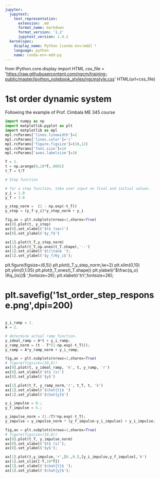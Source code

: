 ```yaml
---
jupyter:
  jupytext:
    text_representation:
      extension: .md
      format_name: markdown
      format_version: '1.2'
      jupytext_version: 1.4.2
  kernelspec:
    display_name: Python [conda env:mdd] *
    language: python
    name: conda-env-mdd-py
---
```


<!-- #raw slideshow={"slide_type": "skip"} -->
from IPython.core.display import HTML
css_file = 'https://raw.githubusercontent.com/ngcm/training-public/master/ipython_notebook_styles/ngcmstyle.css'
HTML(url=css_file)
<!-- #endraw -->

<!-- #region slideshow={"slide_type": "slide"} -->
# 1st order dynamic system
Following the example of Prof. Cimbala ME 345 course
<!-- #endregion -->

```python jupyter={"outputs_hidden": false} slideshow={"slide_type": "skip"}
import numpy as np
import matplotlib.pyplot as plt
import matplotlib as mpl
mpl.rcParams['lines.linewidth']=2
mpl.rcParams['lines.color']='r'
mpl.rcParams['figure.figsize']=(10,12)
mpl.rcParams['font.size']=14
mpl.rcParams['axes.labelsize']=16
```

```python jupyter={"outputs_hidden": false} slideshow={"slide_type": "slide"}
T = 1.
t = np.arange(0,10*T,.0001)
t_T = t/T

# Step function

# for a step function, take user input on final and initial values.
y_i = 1.0
y_f = 3.0

y_step_norm =  (1 - np.exp(-t_T))
y_step = (y_f-y_i)*y_step_norm + y_i
```

```python jupyter={"outputs_hidden": false} slideshow={"slide_type": "slide"}
fig,ax = plt.subplots(nrows=2,sharex=True)
ax[0].plot(t, y_step)
ax[0].set_xlabel('$t$ (sec)')
ax[0].set_ylabel('$y_f$')

ax[1].plot(t_T,y_step_norm)
ax[1].plot(t_T,np.ones(t_T.shape),'--')
ax[1].set_xlabel('$t/\tau$ ');
ax[1].set_ylabel('$y_f/Ky_i$');
```

<!-- #raw slideshow={"slide_type": "subslide"} -->
plt.figure(figsize=(6,5))
plt.plot(t_T,y_step_norm,lw=2)
plt.xlim(0,10)
plt.ylim(0,1.05)
plt.plot(t_T,ones(t_T.shape))
plt.ylabel(r'$\frac{q_o}{Kq_{is}}$ ',fontsize=26);
plt.xlabel(r'$t/\tau$',fontsize=26);
# plt.savefig('1st_order_step_response.png',dpi=200)
<!-- #endraw -->

```python jupyter={"outputs_hidden": false} slideshow={"slide_type": "slide"}

y_i_ramp = 1.
A = 2.

# determine actual ramp function. 
y_ideal_ramp = A*t + y_i_ramp;
y_ramp_norm = (t - T*(1-np.exp(-t_T)));
y_ramp = A*y_ramp_norm + y_i_ramp;

fig,ax = plt.subplots(nrows=2,sharex=True)
# figure(figsize=(10,8))
ax[0].plot(t, y_ideal_ramp, 'k', t, y_ramp, 'r')
ax[0].set_xlabel('$t$ (s)')
ax[0].set_ylabel('$y$')

ax[1].plot(t_T, y_ramp_norm,'r', t_T, t, 'k')
ax[1].set_xlabel('$\hat{t}$ ')
ax[1].set_ylabel('$\hat{y}$')


```

```python jupyter={"outputs_hidden": false} slideshow={"slide_type": "slide"}
y_i_impulse = 0.;
y_f_impulse = 5.;

y_impulse_norm = (1./T)*np.exp(-t_T);
y_impulse = y_impulse_norm * (y_f_impulse-y_i_impulse) + y_i_impulse;
```

```python jupyter={"outputs_hidden": false} slideshow={"slide_type": "slide"}
fig,ax = plt.subplots(nrows=2,sharex=True)
# figure(figsize=(10,8))
ax[0].plot(t_T, y_impulse_norm)
ax[0].set_xlabel('$t$ (s)');
ax[0].set_ylabel('$y$');

ax[1].plot(t,y_impulse,'r',[0.,0.],[y_i_impulse,y_f_impulse],'k')
ax[1].set_xlim([-T,10*T])
ax[1].set_xlabel('$\hat{t}$ ');
ax[1].set_ylabel('$\hat{y}$');
```

```python

```

